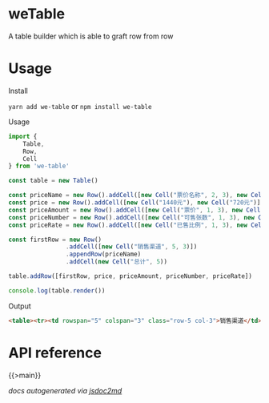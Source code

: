 # weTable
A table builder which is able to graft row from row

# Usage

Install

`yarn add we-table` or `npm install we-table`

Usage

```javascript
import {
    Table,
    Row,
    Cell
} from 'we-table'

const table = new Table()

const priceName = new Row().addCell([new Cell("票价名称", 2, 3), new Cell("三楼200元"), new Cell("内场280元")])
const price = new Row().addCell([new Cell("1440元"), new Cell("720元")])
const priceAmount = new Row().addCell([new Cell("票价", 1, 3), new Cell(144000), new Cell(72000)])
const priceNumber = new Row().addCell([new Cell("可售张数", 1, 3), new Cell(9), new Cell(9)])
const priceRate = new Row().addCell([new Cell("已售比例", 1, 3), new Cell(0.5), new Cell(0.5)])

const firstRow = new Row()
                .addCell([new Cell("销售渠道", 5, 3)])
                .appendRow(priceName)
                .addCell(new Cell("总计", 5))

table.addRow([firstRow, price, priceAmount, priceNumber, priceRate])

console.log(table.render())

```
Output

```html
<table><tr><td rowspan="5" colspan="3" class="row-5 col-3">销售渠道</td><td rowspan="2" colspan="3" class="row-2 col-3">票价名称</td><td >三楼200元</td><td >内场280元</td><td rowspan="5" class="row-5">总计</td></tr><tr><td >1440元</td><td >720元</td></tr><tr><td colspan="3" class="col-3">票价</td><td >144000</td><td >72000</td></tr><tr><td colspan="3" class="col-3">可售张数</td><td >9</td><td >9</td></tr><tr><td colspan="3" class="col-3">已售比例</td><td >0.5</td><td >0.5</td></tr></table>
```

# API reference

{{>main}}

*docs autogenerated via [jsdoc2md](https://github.com/jsdoc2md/jsdoc-to-markdown)*
